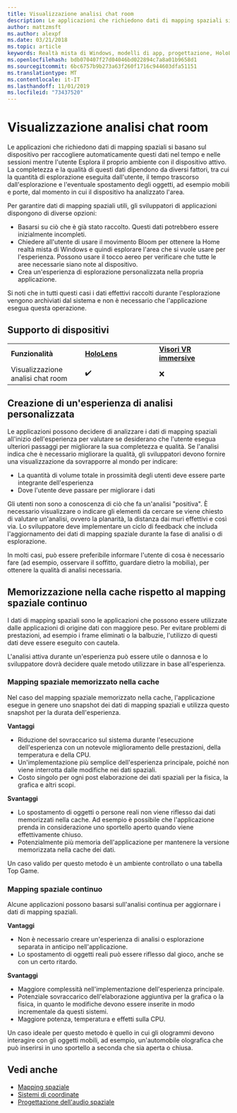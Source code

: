 ```yaml
---
title: Visualizzazione analisi chat room
description: Le applicazioni che richiedono dati di mapping spaziali si basano sul dispositivo per raccogliere automaticamente questi dati nel tempo e nelle sessioni mentre l'utente Esplora il proprio ambiente con il dispositivo attivo.
author: mattzmsft
ms.author: alexpf
ms.date: 03/21/2018
ms.topic: article
keywords: Realtà mista di Windows, modelli di app, progettazione, HoloLens, analisi chat room, mapping spaziale, mesh
ms.openlocfilehash: bdb070407f27d04046bd022894c7a8a01b9658d1
ms.sourcegitcommit: 6bc6757b9b273a63f260f1716c944603dfa51151
ms.translationtype: MT
ms.contentlocale: it-IT
ms.lasthandoff: 11/01/2019
ms.locfileid: "73437520"
---
```

# <a name="room-scan-visualization"></a>Visualizzazione analisi chat room

Le applicazioni che richiedono dati di mapping spaziali si basano sul dispositivo per raccogliere automaticamente questi dati nel tempo e nelle sessioni mentre l'utente Esplora il proprio ambiente con il dispositivo attivo. La completezza e la qualità di questi dati dipendono da diversi fattori, tra cui la quantità di esplorazione eseguita dall'utente, il tempo trascorso dall'esplorazione e l'eventuale spostamento degli oggetti, ad esempio mobili e porte, dal momento in cui il dispositivo ha analizzato l'area.

Per garantire dati di mapping spaziali utili, gli sviluppatori di applicazioni dispongono di diverse opzioni:
* Basarsi su ciò che è già stato raccolto. Questi dati potrebbero essere inizialmente incompleti.
* Chiedere all'utente di usare il movimento Bloom per ottenere la Home realtà mista di Windows e quindi esplorare l'area che si vuole usare per l'esperienza. Possono usare il tocco aereo per verificare che tutte le aree necessarie siano note al dispositivo.
* Crea un'esperienza di esplorazione personalizzata nella propria applicazione.

Si noti che in tutti questi casi i dati effettivi raccolti durante l'esplorazione vengono archiviati dal sistema e non è necessario che l'applicazione esegua questa operazione.

## <a name="device-support"></a>Supporto di dispositivi

<table>
    <colgroup>
    <col width="33%" />
    <col width="33%" />
    <col width="33%" />
    </colgroup>
    <tr>
        <td><strong>Funzionalità</strong></td>
        <td><a href="hololens-hardware-details.md"><strong>HoloLens</strong></a></td>
        <td><a href="immersive-headset-hardware-details.md"><strong>Visori VR immersive</strong></a></td>
    </tr>
     <tr>
        <td>Visualizzazione analisi chat room</td>
        <td>✔️</td>
        <td>❌</td>
    </tr>
</table>



## <a name="building-a-custom-scanning-experience"></a>Creazione di un'esperienza di analisi personalizzata

Le applicazioni possono decidere di analizzare i dati di mapping spaziali all'inizio dell'esperienza per valutare se desiderano che l'utente esegua ulteriori passaggi per migliorare la sua completezza e qualità. Se l'analisi indica che è necessario migliorare la qualità, gli sviluppatori devono fornire una visualizzazione da sovrapporre al mondo per indicare:
* La quantità di volume totale in prossimità degli utenti deve essere parte integrante dell'esperienza
* Dove l'utente deve passare per migliorare i dati

Gli utenti non sono a conoscenza di ciò che fa un'analisi "positiva". È necessario visualizzare o indicare gli elementi da cercare se viene chiesto di valutare un'analisi, ovvero la planarità, la distanza dai muri effettivi e così via. Lo sviluppatore deve implementare un ciclo di feedback che includa l'aggiornamento dei dati di mapping spaziale durante la fase di analisi o di esplorazione.

In molti casi, può essere preferibile informare l'utente di cosa è necessario fare (ad esempio, osservare il soffitto, guardare dietro la mobilia), per ottenere la qualità di analisi necessaria.

## <a name="cached-versus-continuous-spatial-mapping"></a>Memorizzazione nella cache rispetto al mapping spaziale continuo

I dati di mapping spaziali sono le applicazioni che possono essere utilizzate dalle applicazioni di origine dati con maggiore peso. Per evitare problemi di prestazioni, ad esempio i frame eliminati o la balbuzie, l'utilizzo di questi dati deve essere eseguito con cautela.

L'analisi attiva durante un'esperienza può essere utile o dannosa e lo sviluppatore dovrà decidere quale metodo utilizzare in base all'esperienza.

### <a name="cached-spatial-mapping"></a>Mapping spaziale memorizzato nella cache

Nel caso del mapping spaziale memorizzato nella cache, l'applicazione esegue in genere uno snapshot dei dati di mapping spaziali e utilizza questo snapshot per la durata dell'esperienza.

**Vantaggi**
* Riduzione del sovraccarico sul sistema durante l'esecuzione dell'esperienza con un notevole miglioramento delle prestazioni, della temperatura e della CPU.
* Un'implementazione più semplice dell'esperienza principale, poiché non viene interrotta dalle modifiche nei dati spaziali.
* Costo singolo per ogni post elaborazione dei dati spaziali per la fisica, la grafica e altri scopi.

**Svantaggi**
* Lo spostamento di oggetti o persone reali non viene riflesso dai dati memorizzati nella cache. Ad esempio è possibile che l'applicazione prenda in considerazione uno sportello aperto quando viene effettivamente chiuso.
* Potenzialmente più memoria dell'applicazione per mantenere la versione memorizzata nella cache dei dati.

Un caso valido per questo metodo è un ambiente controllato o una tabella Top Game.

### <a name="continuous-spatial-mapping"></a>Mapping spaziale continuo

Alcune applicazioni possono basarsi sull'analisi continua per aggiornare i dati di mapping spaziali.

**Vantaggi**
* Non è necessario creare un'esperienza di analisi o esplorazione separata in anticipo nell'applicazione.
* Lo spostamento di oggetti reali può essere riflesso dal gioco, anche se con un certo ritardo.

**Svantaggi**
* Maggiore complessità nell'implementazione dell'esperienza principale.
* Potenziale sovraccarico dell'elaborazione aggiuntiva per la grafica o la fisica, in quanto le modifiche devono essere inserite in modo incrementale da questi sistemi.
* Maggiore potenza, temperatura e effetti sulla CPU.

Un caso ideale per questo metodo è quello in cui gli ologrammi devono interagire con gli oggetti mobili, ad esempio, un'automobile olografica che può inserirsi in uno sportello a seconda che sia aperta o chiusa.

## <a name="see-also"></a>Vedi anche
* [Mapping spaziale](spatial-mapping.md)
* [Sistemi di coordinate](coordinate-systems.md)
* [Progettazione dell'audio spaziale](spatial-sound-design.md)
